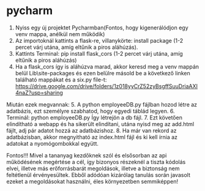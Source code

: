 # pycharm

1. Nyiss egy új projektet Pycharmban(Fontos, hogy kigenerálódjon egy venv mappa, anélkül nem működik)
2. Az importoknál kattints a flask-re, villanykörte: install package (1-2 percet várj utána, amíg eltűnik a piros aláhúzás).
3. Kattints Terminal: pip install flask_cors (1-2 percet várj utána, amíg eltűnik a piros aláhúzás)
4. Ha a flask_cors így is aláhúzva marad, akkor keresd meg a venv mappán belül Lib\site-packages és ezen belülre másold be a következő linken található mappákat és a six.py file-t:
https://drive.google.com/drive/folders/1z018yyCrZ52zyBsgffSuuDriaAXI4naZ?usp=sharing

Miután ezek megvannak:
5. A python employeeDB.py fájlban hozod létre az adatbázis, ezt személyre szabhatod, hogy egyedi táblád legyen.
6. Terminál: python employeeDB.py Így létrejön a db fájl.
7. Ezt követően elindítható a webapp és ha sikerült elindítani, utána nyisd meg az add.html fájlt, adj pár adatot hozzá az adatbázishoz.
8. Ha már van rekord az adatbázisban, akkor megnyitható az index.html fájl és ki kell írnia az adatokat a nyomógombokkal együtt.


Fontos!!! Mivel a tananyag kezdőknek szól és elsősorban az api működésének megértése a cél, így bizonyos részeknél a tiszta kódolás elvei, 
illetve más erőforrásbarát megoldások, illetve a biztonság nem feltétlenül érvényesültek. Ebből adódóan kizárólag tanulás során javasolt ezeket a megoldásokat használni, éles környezetben semmiképpen!
